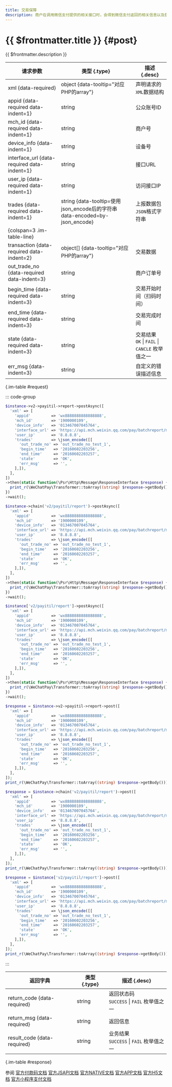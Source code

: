 ```yaml
---
title: 交易保障
description: 商户在调用微信支付提供的相关接口时，会得到微信支付返回的相关信息以及获得整个接口的响应时间。为提高整体的服务水平，协助商户一起提高服务质量，微信支付提供了相关接口调用耗时和返回信息的主动上报接口，微信支付可以根据商户侧上报的数据进一步优化网络部署，完善服务监控，和商户更好的协作为用户提供更好的业务体验。
---
```


# {{ $frontmatter.title }} {#post}

{{ $frontmatter.description }}

| 请求参数 | 类型 {.type} | 描述 {.desc}
| --- | --- | ---
| xml {data-required} | object {data-tooltip="对应PHP的array"} | 声明请求的`XML`数据结构
| appid {data-required data-indent=1} | string | 公众账号ID
| mch_id {data-required data-indent=1} | string | 商户号
| device_info {data-indent=1} | string | 设备号
| interface_url {data-required data-indent=1} | string | 接口URL
| user_ip {data-required data-indent=1} | string | 访问接口IP
| trades {data-required data-indent=1} | string {data-tooltip=使用json_encode后的字符串 data-encoded=by-json_encode} | 上报数据包`JSON`格式字符串
| {colspan=3 .im-table-line}
| transaction {data-required data-indent=2} | object[] {data-tooltip="对应PHP的array"} | 交易数据
| out_trade_no {data-required data-indent=3} | string | 商户订单号
| begin_time {data-required data-indent=3} | string | 交易开始时间（扫码时间）
| end_time {data-required data-indent=3} | string | 交易完成时间
| state {data-required data-indent=3} | string | 交易结果<br/>`OK` \| `FAIL` \| `CANCLE` 枚举值之一
| err_msg {data-indent=3} | string | 自定义的错误描述信息

{.im-table #request}

::: code-group

```php [异步纯链式]
$instance->v2->payitil->report->postAsync([
  'xml' => [
    'appid'         => 'wx8888888888888888',
    'mch_id'        => '1900000109',
    'device_info'   => '013467007045764',
    'interface_url' => 'https://api.mch.weixin.qq.com/pay/batchreport/micropay/total',
    'user_ip'       => '8.8.8.8',
    'trades'        => \json_encode([[
      'out_trade_no' => 'out_trade_no_test_1',
      'begin_time'   => '20160602203256',
      'end_time'     => '20160602203257',
      'state'        => 'OK',
      'err_msg'      => '',
    ],]),
  ],
])
->then(static function(\Psr\Http\Message\ResponseInterface $response) {
  print_r(\WeChatPay\Transformer::toArray((string) $response->getBody()));
})
->wait();
```

```php [异步声明式]
$instance->chain('v2/payitil/report')->postAsync([
  'xml' => [
    'appid'         => 'wx8888888888888888',
    'mch_id'        => '1900000109',
    'device_info'   => '013467007045764',
    'interface_url' => 'https://api.mch.weixin.qq.com/pay/batchreport/micropay/total',
    'user_ip'       => '8.8.8.8',
    'trades'        => \json_encode([[
      'out_trade_no' => 'out_trade_no_test_1',
      'begin_time'   => '20160602203256',
      'end_time'     => '20160602203257',
      'state'        => 'OK',
      'err_msg'      => '',
    ],]),
  ],
])
->then(static function(\Psr\Http\Message\ResponseInterface $response) {
  print_r(\WeChatPay\Transformer::toArray((string) $response->getBody()));
})
->wait();
```

```php [异步属性式]
$instance['v2/payitil/report']->postAsync([
  'xml' => [
    'appid'         => 'wx8888888888888888',
    'mch_id'        => '1900000109',
    'device_info'   => '013467007045764',
    'interface_url' => 'https://api.mch.weixin.qq.com/pay/batchreport/micropay/total',
    'user_ip'       => '8.8.8.8',
    'trades'        => \json_encode([[
      'out_trade_no' => 'out_trade_no_test_1',
      'begin_time'   => '20160602203256',
      'end_time'     => '20160602203257',
      'state'        => 'OK',
      'err_msg'      => '',
    ],]),
  ],
])
->then(static function(\Psr\Http\Message\ResponseInterface $response) {
  print_r(\WeChatPay\Transformer::toArray((string) $response->getBody()));
})
->wait();
```

```php [同步纯链式]
$response = $instance->v2->payitil->report->post([
  'xml' => [
    'appid'         => 'wx8888888888888888',
    'mch_id'        => '1900000109',
    'device_info'   => '013467007045764',
    'interface_url' => 'https://api.mch.weixin.qq.com/pay/batchreport/micropay/total',
    'user_ip'       => '8.8.8.8',
    'trades'        => \json_encode([[
      'out_trade_no' => 'out_trade_no_test_1',
      'begin_time'   => '20160602203256',
      'end_time'     => '20160602203257',
      'state'        => 'OK',
      'err_msg'      => '',
    ],]),
  ],
]);
print_r(\WeChatPay\Transformer::toArray((string) $response->getBody()));
```

```php [同步声明式]
$response = $instance->chain('v2/payitil/report')->post([
  'xml' => [
    'appid'         => 'wx8888888888888888',
    'mch_id'        => '1900000109',
    'device_info'   => '013467007045764',
    'interface_url' => 'https://api.mch.weixin.qq.com/pay/batchreport/micropay/total',
    'user_ip'       => '8.8.8.8',
    'trades'        => \json_encode([[
      'out_trade_no' => 'out_trade_no_test_1',
      'begin_time'   => '20160602203256',
      'end_time'     => '20160602203257',
      'state'        => 'OK',
      'err_msg'      => '',
    ],]),
  ],
]);
print_r(\WeChatPay\Transformer::toArray((string) $response->getBody()));
```

```php [同步属性式]
$response = $instance['v2/payitil/report']->post([
  'xml' => [
    'appid'         => 'wx8888888888888888',
    'mch_id'        => '1900000109',
    'device_info'   => '013467007045764',
    'interface_url' => 'https://api.mch.weixin.qq.com/pay/batchreport/micropay/total',
    'user_ip'       => '8.8.8.8',
    'trades'        => \json_encode([[
      'out_trade_no' => 'out_trade_no_test_1',
      'begin_time'   => '20160602203256',
      'end_time'     => '20160602203257',
      'state'        => 'OK',
      'err_msg'      => '',
    ],]),
  ],
]);
print_r(\WeChatPay\Transformer::toArray((string) $response->getBody()));
```

:::

| 返回字典 | 类型 {.type} | 描述 {.desc}
| --- | --- | ---
| return_code {data-required} | string | 返回状态码<br/>`SUCCESS` \| `FAIL` 枚举值之一
| return_msg {data-required} | string | 返回信息
| result_code {data-required} | string | 业务结果<br/>`SUCCESS` \| `FAIL` 枚举值之一

{.im-table #response}

参阅 [官方付款码文档](https://pay.weixin.qq.com/wiki/doc/api/micropay.php?chapter=9_14&index=8) [官方JSAPI文档](https://pay.weixin.qq.com/wiki/doc/api/jsapi.php?chapter=9_8&index=9) [官方NATIVE文档](https://pay.weixin.qq.com/wiki/doc/api/native.php?chapter=9_8&index=9) [官方APP文档](https://pay.weixin.qq.com/wiki/doc/api/app/app.php?chapter=9_8&index=10) [官方H5文档](https://pay.weixin.qq.com/wiki/doc/api/H5.php?chapter=9_8&index=9) [官方小程序支付文档](https://pay.weixin.qq.com/wiki/doc/api/wxa/wxa_api.php?chapter=9_8&index=9)
